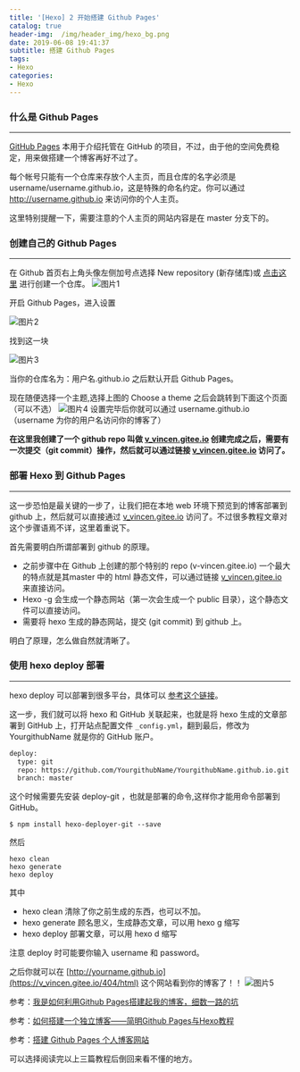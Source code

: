 ```yaml
---
title: '[Hexo] 2 开始搭建 Github Pages'
catalog: true
header-img:  /img/header_img/hexo_bg.png
date: 2019-06-08 19:41:37
subtitle: 搭建 Github Pages
tags:
- Hexo
categories:
- Hexo
---
```


### 什么是 Github Pages
---
[GitHub Pages](https://pages.github.com/) 本用于介绍托管在 GitHub 的项目，不过，由于他的空间免费稳定，用来做搭建一个博客再好不过了。

每个帐号只能有一个仓库来存放个人主页，而且仓库的名字必须是 username/username.github.io，这是特殊的命名约定。你可以通过 http://username.github.io 来访问你的个人主页。

这里特别提醒一下，需要注意的个人主页的网站内容是在 master 分支下的。

### 创建自己的 Github Pages
---
在 Github 首页右上角头像左侧加号点选择 New repository (新存储库)或 [点击这里](https://github.com/new) 进行创建一个仓库。
![图片1](1.png)

开启 Github Pages，进入设置

![图片2](2.png)

找到这一块

![图片3](3.png)

当你的仓库名为：用户名.github.io 之后默认开启 Github Pages。

现在随便选择一个主题,选择上图的 Choose a theme 之后会跳转到下面这个页面（可以不选）
![图片4](4.png)
设置完毕后你就可以通过 username.github.io（username 为你的用户名访问你的博客了）

**在这里我创建了一个 github repo 叫做 [v_vincen.gitee.io](https://v_vincen.gitee.io/) 创建完成之后，需要有一次提交（git commit）操作，然后就可以通过链接 [v_vincen.gitee.io](https://v_vincen.gitee.io/) 访问了。**

### 部署 Hexo 到 Github Pages
---
这一步恐怕是最关键的一步了，让我们把在本地 web 环境下预览到的博客部署到 github 上，然后就可以直接通过 [v_vincen.gitee.io](https://v_vincen.gitee.io/) 访问了。不过很多教程文章对这个步骤语焉不详，这里着重说下。

首先需要明白所谓部署到 github 的原理。

- 之前步骤中在 Github 上创建的那个特别的 repo (v-vincen.gitee.io) 一个最大的特点就是其master 中的 html 静态文件，可以通过链接 [v_vincen.gitee.io](https://v_vincen.gitee.io/) 来直接访问。
- Hexo -g 会生成一个静态网站（第一次会生成一个 public 目录），这个静态文件可以直接访问。
- 需要将 hexo 生成的静态网站，提交 (git commit) 到 github 上。

明白了原理，怎么做自然就清晰了。

### 使用 hexo deploy 部署
---
hexo deploy 可以部署到很多平台，具体可以 [参考这个链接](https://hexo.io/zh-cn/docs/github-pages)。

这一步，我们就可以将 hexo 和 GitHub 关联起来，也就是将 hexo 生成的文章部署到 GitHub 上，打开站点配置文件 `_config.yml`，翻到最后，修改为 YourgithubName 就是你的 GitHub 账户。
```xml
deploy:
  type: git
  repo: https://github.com/YourgithubName/YourgithubName.github.io.git
  branch: master
```

这个时候需要先安装 deploy-git ，也就是部署的命令,这样你才能用命令部署到 GitHub。
```shell
$ npm install hexo-deployer-git --save
```
然后
```shell
hexo clean
hexo generate
hexo deploy
```
其中
- hexo clean 清除了你之前生成的东西，也可以不加。
- hexo generate 顾名思义，生成静态文章，可以用 hexo g 缩写
- hexo deploy 部署文章，可以用 hexo d 缩写

注意 deploy 时可能要你输入 username 和 password。

之后你就可以在 [http://yourname.github.io](https://v_vincen.gitee.io/404/html) 这个网站看到你的博客了！！
![图片5](5.png)


参考：[我是如何利用Github Pages搭建起我的博客，细数一路的坑](https://www.cnblogs.com/jackyroc/p/7681938.html)

参考：[如何搭建一个独立博客——简明Github Pages与Hexo教程](https://www.jianshu.com/p/05289a4bc8b2)

参考：[搭建 Github Pages 个人博客网站](https://blog.csdn.net/KNIGH_YUN/article/details/79774344)

可以选择阅读完以上三篇教程后倒回来看不懂的地方。